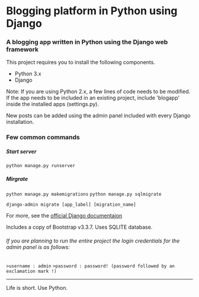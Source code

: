 # Blogging platform in Python using Django
### A blogging app written in Python using the Django web framework

This project requires you to install the following components. 
* Python 3.x
* Django

Note: If you are using Python 2.x, a few lines of code needs to be modified.
If the app needs to be included in an existing project, include 'blogapp' inside the installed apps (settings.py).

New posts can be added using the admin panel included with every Django installation.

### Few common commands

##### Start server
`python manage.py runserver`

##### Mirgrate
`python manage.py makemigrations`
`python manage.py sqlmigrate`

`django-admin migrate [app_label] [migration_name]`

For more, see the [official Django documentaion](https://docs.djangoproject.com/en/1.11/)

Includes a copy of Bootstrap v3.3.7. Uses SQLITE database.

###### If you are planning to run the entire project the login credentials for the admin panel is as follows:
`>username : admin`
`>password : password! (password followed by an exclamation mark !)`

-------
Life is short. Use Python.
